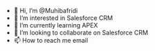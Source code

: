- 👋 Hi, I’m @Muhibafridi
- 👀 I’m interested in Salesforce CRM
- 🌱 I’m currently learning APEX
- 💞️ I’m looking to collaborate on Salesforce CRM
- 📫 How to reach me email

<!---
Muhibafridi/Muhibafridi is a ✨ special ✨ repository because its `README.md` (this file) appears on your GitHub profile.
You can click the Preview link to take a look at your changes.
--->
